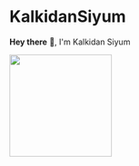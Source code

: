 # KalkidanSiyum
<b>Hey there</b> :wave:, I'm <a > Kalkidan Siyum</a>

<img height="180em" src="https://github-readme-stats.vercel.app/api?username=ksiyum&show_icons=true&hide_border=true&&count_private=true&include_all_commits=true" />
